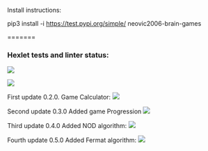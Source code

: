Install instructions: 

pip3 install -i https://test.pypi.org/simple/ neovic2006-brain-games 

=======
### Hexlet tests and linter status:
<a href="https://codeclimate.com/github/NeoVic2006/python-project-lvl1/maintainability"><img src="https://api.codeclimate.com/v1/badges/a99a88d28ad37a79dbf6/maintainability" /></a>

<a href="https://github.com/NeoVic2006/python-project-lvl1/workflows/main/badge.svg"><img src="https://github.com/NeoVic2006/python-project-lvl1/workflows/main.yml" /></a>

First update 0.2.0. Game Calculator:
<a href="https://asciinema.org/a/PC0cFNvfiJ0ITBHYiyaFHGzyu" target="_blank"><img src="https://asciinema.org/a/PC0cFNvfiJ0ITBHYiyaFHGzyu.svg" /></a>

Second update 0.3.0 Added game Progression
<a href="https://asciinema.org/a/39kEBAxYyccFK52BzZkQFAf01" target="_blank"><img src="https://asciinema.org/a/PC0cFNvfiJ0ITBHYiyaFHGzyu.svg" /></a>

Third update 0.4.0 Added NOD algorithm:
<a href="https://asciinema.org/a/wnVusGfLuBubm8jJyQ3i1qIfe" target="_blank"><img src="https://asciinema.org/a/PC0cFNvfiJ0ITBHYiyaFHGzyu.svg" /></a>

Fourth update 0.5.0 Added Fermat algorithm:
<a href="https://asciinema.org/a/wrbnYyLgfXSPOvw2006qGRGbP" target="_blank"><img src="https://asciinema.org/a/PC0cFNvfiJ0ITBHYiyaFHGzyu.svg" /></a>



